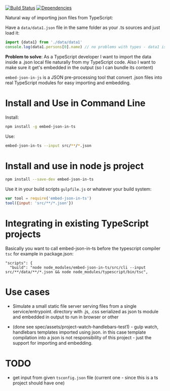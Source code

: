 [![Build Status](https://travis-ci.org/cancerberoSgx/embed-json-in-ts.png?branch=master)](https://travis-ci.org/cancerberoSgx/embed-json-in-ts)
[![Dependencies](https://david-dm.org/cancerberosgx/embed-json-in-ts.svg)](https://david-dm.org/cancerberosgx/embed-json-in-ts)


Natural way of importing json files from TypeScript: 

Have a `data/data1.json` file in the same folder as your .ts sources and just load it: 

```typescript
import {data1} from './data/data1'
console.log(data1.persons[0].name) // no problems with types - data1 is well described by a typescript interface :)
```

**Problem to solve**: As a TypeScript developer I want to import the data inside a .json local file naturally from my TypeScript code. Also I want to make sure it get's embedded in the output (so I can bundle its content)

`embed-json-in-js` is a JSON pre-processing tool that convert .json files into real TypeScript modules for easy importing and embedding. 


# Install and Use in Command Line

Install:

```sh
npm install -g embed-json-in-ts
```

Use:
```sh
embed-json-in-ts --input src/**/*.json
```

# Install and use in node js project

```sh
npm install --save-dev embed-json-in-ts
```

Use it in your build scripts `gulpfile.js` or whatever your build system:

```javascript
var tool = require('embed-json-in-ts')
tool({input: 'src/**/*.json'})
```

# Integrating in existing TypeScript projects

Basically you want to call embed-json-in-ts before the typescript compiler `tsc` for example in package.json:

```
"scripts": {
  "build": "node node_modules/embed-json-in-ts/src/cli --input src/**/data/**/*.json && node node_modules/typescript/bin/tsc",
```

# Use cases

 * Simulate a small static file server serving files from a single service/entrypoint. directory with .js, .css serialized as json ts module and embedded in output to run in browser or other

 * (done see spec/assets/project-watch-handlebars-test1) - gulp watch, handlebars templates imported using json. in this case template compilation into a json is not responsibility of this project - just the support for importing and embedding. 

# TODO

 * get input from given `tsconfig.json` file (current one - since this is a ts project should have one)